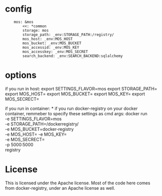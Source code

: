 config
=========
        mos: &mos
            <<: *common 
            storage: mos
            storage_path: _env:STORAGE_PATH:/registry/
            mos_host: _env:MOS_HOST
            mos_bucket: _env:MOS_BUCKET
            mos_accessid: _env:MOS_KEY
            mos_accesskey: _env:MOS_SECRET
            search_backend: _env:SEARCH_BACKEND:sqlalchemy
    
options
=========
if you run in host:
export SETTINGS_FLAVOR=mos
export STORAGE_PATH=<your storage_path>
export MOS_HOST=<your mos server>
export MOS_BUCKET=<your buker name>
export MOS_KEY=<your mos AK>
export MOS_SECRECT=<you mos SK>

if you run in container:
    * if you run docker-registry on your docker container, remmeber to specify these settings as cmd args:
        docker run \
         -e SETTINGS_FLAVOR=mos \
         -e STORAGE_PATH=/dockerregistry/ \
         -e MOS_BUCKET=docker-registry \
         -e MOS_HOST=<your mos server address>
         -e MOS_KEY=<your access id> \
         -e MOS_SECRECT=<your access key> \
         -p 5000:5000 \
         registry
    
License
=========
This is licensed under the Apache license. Most of the code here comes from docker-registry, under an Apache license as well.
    
